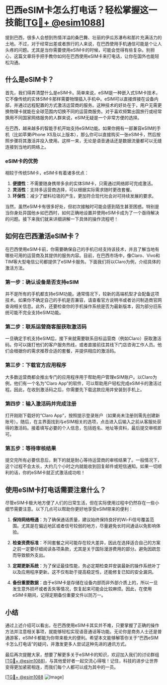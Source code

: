 # 巴西eSIM卡怎么打电话？轻松掌握这一技能[[TG💪+ @esim1088](https://t.me/s/esim1088)]

提到巴西，很多人会想到热情洋溢的桑巴舞、壮丽的伊瓜苏瀑布和那片充满活力的土地。不过，对于经常出差或者旅行的人来说，在巴西使用手机通信可能是个让人头疼的问题。尤其是当你需要使用eSIM卡的时候，可能会觉得有些复杂。别担心，这篇文章将手把手教你如何在巴西使用eSIM卡来打电话，让你在国外也能轻松沟通。

## 什么是eSIM卡？

首先，我们得弄清楚什么是eSIM卡。简单来说，eSIM是一种嵌入式SIM卡技术，它不像传统的实体SIM卡那样需要物理插入手机中。eSIM可以直接焊接在设备内部，并通过远程配置的方式激活运营商的服务。这种技术的好处在于，用户无需更换物理卡就能在全球范围内切换不同的运营商服务。对于喜欢频繁出国旅行或经常换用不同国家网络服务的人群来说，eSIM无疑是一个非常方便的选择。

在巴西，越来越多的智能手机开始支持eSIM功能。如果你拥有一部兼容eSIM的手机（比如苹果iPhone XS及以上版本），那么你可以直接购买一张eSIM卡，然后按照步骤将其激活并投入使用。这样一来，无论是语音通话还是数据流量都可以无缝连接到当地的网络上。

### eSIM卡的优势

相较于传统SIM卡，eSIM卡有着诸多优点：

1. **便捷性**：不需要随身携带多余的实体SIM卡，只需通过网络即可完成激活。
2. **灵活性**：支持多运营商选择，可以根据实际需求随时更改套餐。
3. **环保性**：减少了塑料垃圾的产生，更加符合现代社会对可持续发展的要求。

当然，虽然eSIM卡有很多好处，但初次接触时可能会感到陌生甚至困惑。特别是当你身处异国他乡如巴西时，如何正确地设置并使用eSIM卡成为了一个亟待解决的问题。接下来我们就来详细讲解一下具体的操作流程吧！

## 如何在巴西激活eSIM卡？

在巴西使用eSIM卡前，你需要确保自己的手机已经支持该技术，并且了解当地有哪些可用的运营商及其提供的服务内容。目前，在巴西市场中，像Claro、Vivo和TIM等大型电信公司都提供了eSIM卡服务。下面我们将以Claro为例，介绍具体的激活方法。

### 第一步：确认设备是否支持eSIM

并不是所有的手机都支持eSIM功能。通常情况下，较新的高端机型才会配备这项技术。如果你不确定自己的手机是否兼容，请查看官方说明书或者访问制造商官网查询相关信息。此外，还要检查你的手机操作系统是否为最新版本，因为部分旧系统可能不完全支持eSIM功能。

### 第二步：联系运营商客服获取激活码

一旦确定手机支持eSIM后，接下来就需要联系目标运营商（例如Claro）获取激活码。你可以拨打他们的客户服务热线，或者直接前往其线下门店咨询工作人员。他们会根据你的需求推荐合适的套餐，并提供相应的激活码。

### 第三步：下载官方应用程序

大多数运营商都会推出专门的应用程序用于帮助用户管理eSIM账户。以Claro为例，他们有一个名为“Claro App”的软件，可以帮助用户轻松完成eSIM卡的激活过程。因此，在收到激活码之后，你需要先下载这款应用并安装到手机上。

### 第四步：输入激活码并完成注册

打开刚刚下载好的“Claro App”，按照提示登录账户（如果尚未注册则需先创建新账号）。随后，在主界面找到与eSIM相关的选项，点击进入后输入之前从客服处获得的激活码。接着填写必要的个人信息，包括姓名、地址等资料，最后提交审核即可。

### 第五步：等待审核结果

提交完所有必要信息后，剩下的就是耐心等待运营商的审核结果了。一般情况下，这个过程不会太长，大约几个小时之内就能收到回复邮件或短信通知。如果一切顺利的话，你的eSIM卡就正式激活成功啦！

## 使用eSIM卡打电话需要注意什么？

尽管eSIM卡极大地方便了人们的日常生活，但在实际使用过程中仍然存在一些小细节需要注意。以下几点可以帮助你更好地享受eSIM带来的便利：

1. **保持网络畅通**：为了确保通话质量，建议始终保持良好的Wi-Fi信号覆盖范围。尤其是在偏远地区或者信号较弱的地方，尽量避免长时间通话以免影响体验。
   
2. **检查资费标准**：不同套餐之间可能存在较大差异，因此在选择适合自己的方案之前一定要仔细阅读各项条款，尤其是关于国际漫游费用的部分。避免因疏忽而导致额外支出。

3. **定期更新系统**：为了保证最佳性能，务必定期检查并安装最新的操作系统补丁以及应用程序更新。这不仅有助于提高稳定性，还能修复已知的安全漏洞。

4. **备份重要数据**：由于eSIM卡是存储在设备内部而非外部介质上的，所以一旦发生意外损坏或者丢失等情况，恢复起来可能会比较麻烦。因此，在使用eSIM卡期间，记得定期备份重要文件以防万一。

## 小结

通过上述介绍可以看出，在巴西使用eSIM卡其实并不难，只要掌握了正确的操作方法并注意相关事项，就能够轻松实现语音通话等功能。无论你是商务人士还是普通游客，eSIM卡都能为你带来极大的便利。希望本文能够解答你关于“巴西eSIM卡怎么打电话”的疑问，并激发更多人尝试这种先进的通讯方式。

最后再次提醒大家，想要了解更多关于eSIM卡的知识，欢迎加入我们的讨论群组[[TG💪+ @esim1088](https://t.me/s/esim1088)]，与其他爱好者一起交流心得哦！记住，科技的进步让世界变得更加紧密相连，而我们每个人都可以成为其中的一员。

[[TG💪+ @esim1088](https://t.me/s/esim1088) ![Image](https://i.postimg.cc/4NQfJmqS/Snipaste-2025-05-13-00-14-12.png)]